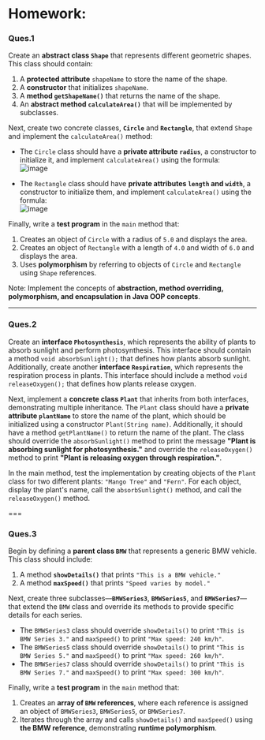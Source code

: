 # Homework:
### Ques.1 

Create an **abstract class `Shape`** that represents different geometric shapes. This class should contain:  
1. A **protected attribute** `shapeName` to store the name of the shape.  
2. A **constructor** that initializes `shapeName`.  
3. A **method `getShapeName()`** that returns the name of the shape.  
4. An **abstract method `calculateArea()`** that will be implemented by subclasses.  

Next, create two concrete classes, **`Circle`** and **`Rectangle`**, that extend `Shape` and implement the `calculateArea()` method:  
- The `Circle` class should have a **private attribute `radius`**, a constructor to initialize it, and implement `calculateArea()` using the formula:  
![image](https://github.com/user-attachments/assets/0a1b861d-a3eb-497f-85cd-56c08e6d9606)
 
- The `Rectangle` class should have **private attributes `length` and `width`**, a constructor to initialize them, and implement `calculateArea()` using the formula:  
![image](https://github.com/user-attachments/assets/6bf43225-3c1e-4b19-889b-c81b5b87f74b)

Finally, write a **test program** in the `main` method that:  
1. Creates an object of `Circle` with a radius of `5.0` and displays the area.  
2. Creates an object of `Rectangle` with a length of `4.0` and width of `6.0` and displays the area.  
3. Uses **polymorphism** by referring to objects of `Circle` and `Rectangle` using `Shape` references.  


Note: Implement the concepts of **abstraction, method overriding, polymorphism, and encapsulation in Java OOP concepts**.

---

### Ques.2

Create an **interface `Photosynthesis`**, which represents the ability of plants to absorb sunlight and perform photosynthesis. This interface should contain a method `void absorbSunlight();` that defines how plants absorb sunlight. Additionally, create another **interface `Respiration`**, which represents the respiration process in plants. This interface should include a method `void releaseOxygen();` that defines how plants release oxygen.  

Next, implement a **concrete class `Plant`** that inherits from both interfaces, demonstrating multiple inheritance. The `Plant` class should have a **private attribute `plantName`** to store the name of the plant, which should be initialized using a constructor `Plant(String name)`. Additionally, it should have a method `getPlantName()` to return the name of the plant. The class should override the `absorbSunlight()` method to print the message **"Plant is absorbing sunlight for photosynthesis."** and override the `releaseOxygen()` method to print **"Plant is releasing oxygen through respiration."**.  

In the main method, test the implementation by creating objects of the `Plant` class for two different plants: `"Mango Tree"` and `"Fern"`. For each object, display the plant's name, call the `absorbSunlight()` method, and call the `releaseOxygen()` method.  

===

### Ques.3

Begin by defining a **parent class `BMW`** that represents a generic BMW vehicle. This class should include:  
1. A method **`showDetails()`** that prints `"This is a BMW vehicle."`  
2. A method **`maxSpeed()`** that prints `"Speed varies by model."`  

Next, create three subclasses—**`BMWSeries3`**, **`BMWSeries5`**, and **`BMWSeries7`**—that extend the `BMW` class and override its methods to provide specific details for each series.  
- The `BMWSeries3` class should override `showDetails()` to print `"This is BMW Series 3."` and `maxSpeed()` to print `"Max speed: 240 km/h"`.  
- The `BMWSeries5` class should override `showDetails()` to print `"This is BMW Series 5."` and `maxSpeed()` to print `"Max speed: 260 km/h"`.  
- The `BMWSeries7` class should override `showDetails()` to print `"This is BMW Series 7."` and `maxSpeed()` to print `"Max speed: 300 km/h"`.  

Finally, write a **test program** in the `main` method that:  
1. Creates an **array of `BMW` references**, where each reference is assigned an object of `BMWSeries3`, `BMWSeries5`, or `BMWSeries7`.  
2. Iterates through the array and calls `showDetails()` and `maxSpeed()` using **the BMW reference**, demonstrating **runtime polymorphism**.  

